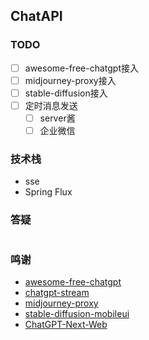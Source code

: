 ## ChatAPI

### TODO

- [ ] awesome-free-chatgpt接入
- [ ] midjourney-proxy接入
- [ ] stable-diffusion接入
- [ ] 定时消息发送
    - [ ] server酱
    - [ ] 企业微信

### 技术栈

- sse
- Spring Flux

### 答疑

```

```

### 鸣谢

- [awesome-free-chatgpt](https://github.com/LiLittleCat/awesome-free-chatgpt)
- [chatgpt-stream](https://github.com/NiuXiangQian/chatgpt-stream)
- [midjourney-proxy](https://github.com/novicezk/midjourney-proxy)
- [stable-diffusion-mobileui](https://github.com/yuanyuekeji/stable-diffusion-mobileui)
- [ChatGPT-Next-Web](https://github.com/Yidadaa/ChatGPT-Next-Web)